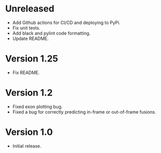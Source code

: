 # Unreleased
- Add Github actions for CI/CD and deploying to PyPi.
- Fix unit tests.
- Add black and pylint code formatting.
- Update README.

# Version 1.25
- Fix README.

# Version 1.2
- Fixed exon plotting bug.
- Fixed a bug for correctly predicting in-frame or out-of-frame fusions.

# Version 1.0
- Initial release.

